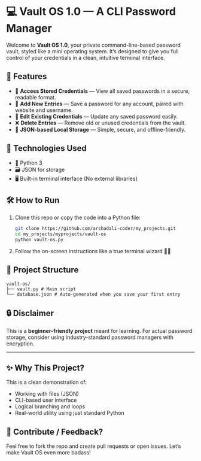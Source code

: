# 💻 Vault OS 1.0 — A CLI Password Manager

Welcome to **Vault OS 1.0**, your private command-line-based password vault, styled like a mini operating system. It’s designed to give you full control of your credentials in a clean, intuitive terminal interface.

## 🚀 Features

- 📂 **Access Stored Credentials** — View all saved passwords in a secure, readable format.
- 📝 **Add New Entries** — Save a password for any account, paired with website and username.
- 🔄 **Edit Existing Credentials** — Update any saved password easily.
- ❌ **Delete Entries** — Remove old or unused credentials from the vault.
- 🔐 **JSON-based Local Storage** — Simple, secure, and offline-friendly.

## 🧠 Technologies Used

- 🐍 Python 3
- 🗃️ JSON for storage
- 🖥️ Built-in terminal interface (No external libraries)

## 🛠️ How to Run

1. Clone this repo or copy the code into a Python file:
    ```bash
    git clone https://github.com/arshadali-coder/my_projects.git
    cd my_projects/myprojects/vault-os
    python vault-os.py
    ```

2. Follow the on-screen instructions like a true terminal wizard 🧙‍♂️

## 📁 Project Structure

```
vault-os/
├── vault.py # Main script
└── database.json # Auto-generated when you save your first entry
```

## 🔒 Disclaimer

This is a **beginner-friendly project** meant for learning. For actual password storage, consider using industry-standard password managers with encryption.

---

## ✨ Why This Project?

This is a clean demonstration of:
- Working with files (JSON)
- CLI-based user interface
- Logical branching and loops
- Real-world utility using just standard Python

## 🤝 Contribute / Feedback?

Feel free to fork the repo and create pull requests or open issues. Let’s make Vault OS even more badass!
